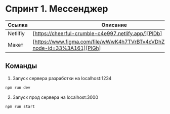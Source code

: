 # Спринт 1. Мессенджер
| Ссылка | Описание |
| ------ | ------ |
| Netlifly| [https://cheerful-crumble-c4e997.netlify.app/][PlDb] |
| Макет| [https://www.figma.com/file/wWwK4h7TVrBTv4cVDhZ6iC/Untitled?node-id=33%3A161][PlGh] |

## Команды

1. Запуск сервера разработки на localhost:1234
```sh
npm run dev 
```
2. Запуск прод сервера на localhost:3000
```sh
npm run start
```